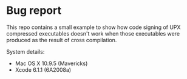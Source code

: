 # Bug report

This repo contains a small example to show how code signing of UPX compressed
executables doesn't work when those executables were produced as the result of
cross compilation.

System details:
* Mac OS X 10.9.5 (Mavericks)
* Xcode 6.1.1 (6A2008a)
